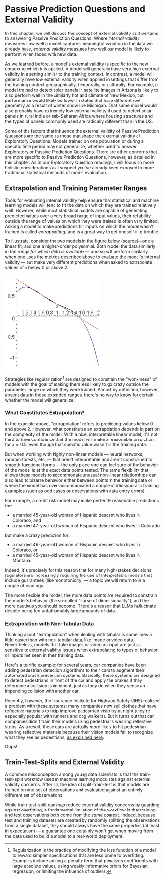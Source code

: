 # Passive Prediction Questions and External Validity

In this chapter, we will discuss the concept of external validity as it pertains to answering Passive Prediction Questions. Where *internal validity* measures how well a model captures meaningful variation in the data we already have, *external validity* measures how well our model is likely to perform when faced with new data.

As we learned before, a model's external validity is specific to the new context to which it is applied. A model will generally have very *high* external validity in a setting similar to the training context. In contrast, a model will generally have *low* external validity when applied in settings that differ from the training context geographically, temporally, or culturally. For example, a model trained to detect solar panels in satellite images in Arizona is likely to also perform well in the similarly hot arid climate of New Mexico, but performance would likely be lower in states that have different roof geometry as a result of winter snow like Michigan. That same model would also probably have extremely low external validity if used to detect solar panels in rural India or sub-Saharan Africa where housing structures and the types of panels commonly used are radically different than in the US.

Some of the factors that influence the external validity of Passive Prediction Questions are the same as those that shape the external validity of Exploratory Questions. Models trained on one population or during a specific time period may not generalize, whether used to answer Exploratory or Passive Prediction Questions. There are other concerns that are more specific to Passive Prediction Questions, however, as detailed in this chapter. As in our Exploratory Question readings, I will focus on more holistic considerations as I suspect you've already been exposed to more traditional statistical methods of model evaluation.

## Extrapolation and Training Parameter Ranges

Tools for evaluating internal validity help ensure that statistical and machine learning models will tend to fit the data on which they are trained relatively well. However, while most statistical models are capable of generating predicted values over a very broad range of input values, their reliability outside the range of values on which they were trained is often very limited. Asking a model to make predictions for inputs on which the model wasn't trained is called *extrapolating*, and is a great way to get oneself into trouble.

To illustrate, consider the two models in the figure below ([source](https://ece.uwaterloo.ca/~dwharder/NumericalAnalysis/06LeastSquares/extrapolation/complete.html))—one a linear fit, and one a higher-order polynomial. Both model the data similarly *in the range for which data is available* — and so will perform similarly when one uses the metrics described above to evaluate the model's internal validity — but make very different predictions when asked to extrapolate values of `x` below 0 or above 2.

![example of two models that look similar over ranges with data but extrapolate very differently outside that range](images/extrapolation.jpg)

Strategies like regularization[^regularization] are designed to constrain the "wonkiness" of models with the goal of making them less likely to go crazy outside the parameter range on which they were trained. Almost by definition, however, absent data in those extended ranges, there's no way to know for certain whether the model will generalize.

[^regularization]: Regularization is the practice of modifying the loss function of a model to reward simpler specifications that are less prone to overfitting. Examples include adding a penalty term that penalizes coefficients with large absolute values, using weakly informative priors for Bayesian regression, or limiting the influence of outliers.

### What Constitutes Extrapolation?

In the example above, "extrapolation" refers to predicting values below 0 and above 2. However, what constitutes an extrapolation depends in part on the complexity of the model. With a nice, interpretable linear model, it's not hard to have confidence that the model will make a reasonable prediction for $x=0.5$, even though that specific value wasn't in the training data.

But when working with highly non-linear models — neural networks, random forests, etc. — that aren't interpretable and aren't constrained to smooth functional forms — the only place one can feel sure of the behavior of the model is at the exact data points tested. The same flexibility that allows these models to accommodate unusual non-linear relationships can also lead to bizarre behavior either between points in the training data or where the model has over-accommodated a couple of idiosyncratic training examples (such as odd cases *or* observations with data entry errors).

For example, a credit risk model may make perfectly reasonable predictions for:

- a married 45-year-old woman of Hispanic descent who lives in Colorado, and
- a married 47-year-old woman of Hispanic descent who lives in Colorado

but make a crazy prediction for:

- a married 46-year-old woman of Hispanic descent who lives in Colorado, or
- a married 45-year-old woman of Hispanic descent who lives in Montana.

Indeed, it's precisely for this reason that for many high-stakes decisions, regulators are increasingly requiring the use of interpretable models that include guarantees (like monotonicity) — a topic we will return to in a couple of readings.

The more flexible the model, the more data points are required to constrain the model's behavior (the so-called "curse of dimensionality"), and the more cautious you should become. There's a reason that LLMs hallucinate despite being fed unfathomably large amounts of data.

### Extrapolation with Non-Tabular Data

Thinking about "extrapolation" when dealing with tabular is sometimes a little easier than with non-tabular data, like image or video data. Nevertheless, models that take images or video as input are just as sensitive to external validity issues when extrapolating to types of behavior or inputs not seen in their training data.

Here's a terrific example: for several years, car companies have been adding pedestrian detection algorithms to their cars to augment their automated crash prevention systems. Basically, these systems are designed to detect pedestrians in front of the car and apply the brakes if they determine a collision is imminent, just as they do when they sense an impending collision with another car.

Recently, however, the Insurance Institute for Highway Safety (IIHS) realized a problem with these systems: many companies now sell clothes that have reflective materials to help improve pedestrian visibility at night (they're especially popular with runners and dog walkers). But it turns out that car companies didn't train their models using pedestrians wearing reflective strips. As a result, these cars are actually *more* likely to hit pedestrian wearing reflective materials because their vision models fail to recognize what they see as pedestrians, [as explained here](https://www.youtube.com/watch?v=uyVk_VVr2Y8).

Oops!


## Train-Test-Splits and External Validity

A common misconception among young data scientists is that the train-test-split workflow used in machine learning inoculates against external validity concerns. After all, the idea of split-train-test is that models are trained on one set of observations and evaluated against an entirely different set of observations.

While train-test-split can *help* reduce external validity concerns by guarding against overfitting, a fundamental limitation of the workflow is that training and test observations both come from the *same context.* Indeed, because test and training datasets are created by randomly splitting the observations from a single dataset, they should always have the same properties (at least in expectation) — a guarantee one certainly won't get when moving from the data used to build a model to a real-world deployment.






